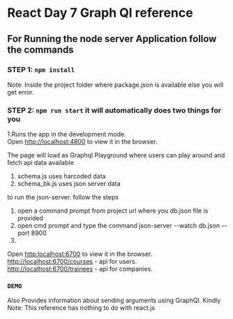 # React Day 7 Graph Ql reference 


## For Running the node server Application follow the commands

### STEP 1: `npm install` 
   
   Note: Inside the project folder where package.json is available else you will get error.

### STEP 2: `npm run start`  it will automatically does two things for you

1.Runs the app in the development mode.\
Open [http://localhost:4800](http://localhost:4800) to view it in the browser.

The page will load as Graphql Playground where users can play around and fetch api data available

1. schema.js uses harcoded data 
2. schema_bk.js uses json server data 

 to run the json-server.  follow the steps
 1. open a command prompt from project url where you db.json file is provided
 2. open cmd prompt and type the command json-server --watch db.json --port 8900
 3.  
Open [http:localhost:6700](http://localhost:8900) to view it in the browser.\
[http://localhost:6700/courses](http://localhost:8900/users) - api for users.\
[http://localhost:6700/trainees](http://localhost:8900/companies) - api for companies.



### `DEMO`

Also Provides information about sending arguments using GraphQl.  Kindly Note: This reference has nothing to do with react.js

